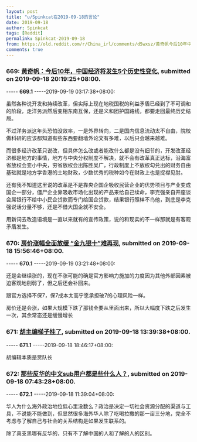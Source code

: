 ```yaml
---
layout: post
title: "u/Spinkcat在2019-09-18的言论"
date: 2019-09-18
author: Spinkcat
tags: [Reddit]
permalink: Spinkcat-2019-09-18
from: https://old.reddit.com/r/China_irl/comments/d5wxsz/黄奇帆今后10年中国经济将发生5个历史性变化/
comments: true
---
```


### 669: [黄奇帆：今后10年，中国经济将发生5个历史性变化](https://old.reddit.com/r/China_irl/comments/d5wxsz/黄奇帆今后10年中国经济将发生5个历史性变化/), submitted on 2019-09-18 20:19:25+08:00.

----- __669.1__ -----2019-09-19 03:17:38+08:00:

虽然各种说开发和持续改革，但实际上现在地税国税的利益矛盾已经到了不可调和的阶段，走洋务派然后变相东南互保，还是义和团护国路线，都要走回最终历史结局。

不过洋务派这年头恐怕没效率，一是外界转向，二是国内信息流动太不自由，院校做科研的应该都知道有些东西要翻墙外论文有多难，以后只会越来越难。

而很多经济改革只说改，但具体怎么改或者能改什么都是没有细节的，开发改革经济都是地方的事情，地方与中央分权制度不解决，就不会有改革真正达标，沿海富省放权会变小中央，穷省放权会出陈胜吴广，行政制度上不放权勾兑出的财务自由基础就是地方学香港的土地财政，少数优秀的税种如今在财政上也是捉襟见肘。

还有我不知道这里说的改革是不是靠央企国企吸收民营企业的优势项目与产业变成国企一部分，僵尸企业靠吸收市场化出现的产品来给自己续命，李克强亲自开座谈会屌银行不给中小民企贷款而专门给国企贷款，结果银行照样不鸟他，到底是李克强说话分量不够，还是不借大国企就不安全。

用新词去改造语境是一直以来就有的宣传政策，说的和现实的不一样那就是有客观矛盾发生。

### 670: [房价涨幅全面放缓 “金九银十”难再现](https://old.reddit.com/r/China_irl/comments/d5uhrt/房价涨幅全面放缓_金九银十难再现/), submitted on 2019-09-18 15:56:46+08:00.

----- __670.1__ -----2019-09-19 03:21:48+08:00:

还是会继续涨的，现在不涨可能的确是官方影响力施加的力度因为其他外部因素被迫客观地削弱了，但之后还会补回来。

跟官方选择不保7，保7成本太高宁愿承担破7的心理风险一样。

房价还是会涨，如果大规模下跌了那钱全要从里面出来，所以大幅度下跌之后发生一次，其余常态还是缓慢增长

### 671: [胡主编梯子挂了](https://old.reddit.com/r/saraba1st/comments/d5tads/胡主编梯子挂了/), submitted on 2019-09-18 13:39:38+08:00.

----- __671.1__ -----2019-09-18 18:46:17+08:00:

胡编辑本质是贾队长

### 672: [那些反华的中文sub用户都是些什么人？](https://old.reddit.com/r/China_irl/comments/d5papy/那些反华的中文sub用户都是些什么人/), submitted on 2019-09-18 07:43:28+08:00.

----- __672.1__ -----2019-09-18 11:39:04+08:00:

华人为什么海外政治地位低心里没数么？政治是决定一切社会资源分配的渠道与工具，不说能不能做到，但显然很多海外华人除了吃喝拉撒的那一亩三分地，完全不考虑与了解自己与社会的关系结构是如果发生联系的。

除了真支黑哪有反华的，只有不了解中国的人和了解的人的区别。

